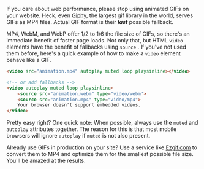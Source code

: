 <meta name="categories" content="html, performance, accessibility">
<meta name="media" content="/_assets/media/smart-thinking.jpg">

If you care about web performance, please stop using animated GIFs on your website.  Heck, even [Giphy](https://giphy.com/), the largest gif library in the world, serves GIFs as MP4 files. Actual GIF format is their ***last*** possible fallback.

MP4, WebM, and WebP offer 1/2 to 1/6 the file size of GIFs, so there's an immediate benefit of faster page loads. Not only that, but HTML `video` elements have the benefit of fallbacks using `source` . If you've not used them before, here's a quick example of how to make a `video` element behave like a GIF.

```html
<video src="animation.mp4" autoplay muted loop playsinline></video>

<!-- or add fallbacks -->
<video autoplay muted loop playsinline>
    <source src="animation.webm" type="video/webm">
    <source src="animation.mp4" type="video/mp4">
    Your browser doesn't support embedded videos.
</video>
```

Pretty easy right?  One quick note: When possible, always use the `muted` and `autoplay` attributes together. The reason for this is that most mobile browsers will ignore `autoplay` if `muted` is not also present.

Already use GIFs in production on your site? Use a service like [Ezgif.com](https://ezgif.com/) to convert them to MP4 and optimize them for the smallest possible file size. You'll be amazed at the results.
